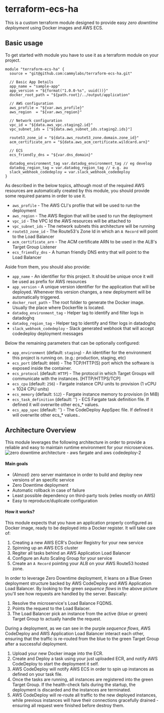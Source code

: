 # terraform-ecs-ha
This is a custom terraform module designed to provide easy _zero downtime deployment_ using Docker images and AWS ECS.

## Basic usage
To get started with module you have to use it as a terraform module on your project.
```hlc
module "terraform-ecs-ha" {
  source = "git@github.com:cammylabs/terraform-ecs-ha.git"

  // Basic App Details
  app_name = "sample-app"
  app_version = "${format("1.0.0-%s", uuid())}"
  docker_root_path = "${path.root}/../output/application"

  // AWS configuration
  aws_profile = "${var.aws_profile}"
  aws_region  = "${var.aws_region}"

  // Network configuration
  vpc_id = "${data.aws_vpc.staging2.id}"
  vpc_subnet_ids = ["${data.aws_subnet_ids.staging2.ids}"]

  route53_zone_id = "${data.aws_route53_zone.domain.zone_id}"
  acm_certificate_arn = "${data.aws_acm_certificate.wildcard.arn}"

  // ECS
  ecs_friendly_dns = "${var.dns_domain}"

  datadog_environment_tag var.datadog_environment_tag // eg develop
  datadog_region_tag = var.datadog_region_tag // e.g. au
  slack_webhook_codedeploy = var.slack_webhook_codedeploy 
}
```
As described in the below topics, although most of the required AWS resources are automatically created by this module, you
should provide some required params in order to use it.
- `aws_profile` - The AWS CLI's profile that will be used to run the deployment
- `aws_region` - The AWS Region that will be used to run the deployment
- `vpc_id` - The VPC Id the AWS resources will be attached to
- `vpc_subnet_ids` - The network subnets this architecture will be running
- `route53_zone_id` - The Route53's Zone Id in which an `A Record` will point to the Load Balancer
- `acm_certificate_arn` - The ACM certificate ARN to be used in the ALB's Target Group Listener
- `ecs_friendly_dns` - A human friendly DNS entry that will point to the Load Balancer

Aside from them, you should also provide:
- `app_name` - An identifier for this project. It should be unique once it will be used as prefix for AWS resources
- `app_version` - A unique version identifier for the application that will be deployed. Whenever this version changes, a new deployment will be automatically triggered.
- `docker_root_path` - The root folder to generate the Docker image. Usually the place where Dockerfile is located.
- `datadog_environment_tag` - Helper tag to identify and filter logs in datadoghq
- `datadog_region_tag` - Helper tag to identify and filter logs in datadoghq
- `slack_webhook_codedeploy` - Slack generated webhook that will accept codedeploy deployment messages 

Below the remaining parameters that can be optionally configured:
- `app_environment` (default: `staging`) - An identifier for the environment this project is running on. (e.g.: production, staging, etc)
- `ecs_port` (default: `8080`) - The TCP/HTTP(S) port which the software is exposed inside the container.
- `ecs_protocol` (default: `HTTP`) - The protocol in which Target Groups will communicate with the instances. [HTTP/HTTPS/TCP]
- `ecs_cpu` (default: `256`) - Fargate instance CPU units to provision (1 vCPU = 1024 CPU units)
- `ecs_memory` (default: `512`) - Fargate instance memory to provision (in MiB)
- `ecs_task_definition` (default: '') - ECS Fargate task definition file. If defined it will overwrite other ecs_* values.
- `ecs_app_spec` (default: '') - The CodeDeploy AppSpec file. If defined it will overwrite other ecs_* values..

## Architecture Overview
This module leverages the following architecture in order to provide a reliable and easy to maintain runtime environment for your microservices.
![zero downtime architecture - aws fargate and aws codedeploy-2](https://user-images.githubusercontent.com/521936/52188671-387ead00-2888-11e9-9bdc-f64a2f13c490.png)

#### Main goals
- (Almost) zero server maintance in order to build and deploy new versions of an specific service
- Zero Downtime deployment
- Automatic rollback in case of failure
- Least possible dependency on third-party tools (relies mostly on AWS)
- Easy to reproduce/duplicate configuration

#### How it works?
This module expects that you have an application properly configured as Docker image, ready to be deployed into a Docker register. It will take care of:
1. Creating a new AWS ECR's Docker Registry for your new service
1. Spinning up an AWS ECS cluster
1. Regiter all tasks behind an AWS Application Load Balancer
1. Configure an Auto Scaling Group for your service
1. Create an `A Record` pointing your ALB on your AWS Route53 hosted zone.

In order to leverage Zero Downtime deployment, it leans on a Blue Green deployment structure backed by AWS CodeDeploy and AWS Application Load Balancer. By looking to the green _sequence flows_ in the above picture you'll see how requests are handled by the server. Basically:
1. Resolve the microservice's Load Balance FQDNS.
2. Points the request to the Load Balacer.
3. The Load Balancer pick an instance from the active (blue or green) Target Group to actually handle the request.

During a deployment, as we can see in the purple _sequence flows_, AWS CodeDeploy and AWS Application Load Balancer interact
each other, ensuring that the traffic is re-routed from the blue to the green Target Group after a successful deployment.
1. Upload your new Docker image into the ECR.
2. Create and Deploy a task using your just uploaded ECR, and notify AWS CodeDeploy to start the deployment it self.
3. AWS CodeDeploy will notify AWS ECS in order to spin up instances as defined on your task file.
4. Once the tasks are running, all instances are registered into the green Target Group. If the health-check fails during the startup, the deployment is discarded and the instances are terminated.
5. AWS CodeDeploy will re-route all traffic to the new deployed instances, while previous instances will have their connections gracefully drained - ensuring all request were finished before destroy them.
